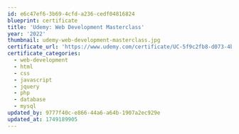 ```yaml
---
id: e6c47ef6-3b69-4cfd-a236-cedf04816824
blueprint: certificate
title: 'Udemy: Web Development Masterclass'
year: '2022'
thumbnail: udemy-web-development-masterclass.jpg
certificate_url: 'https://www.udemy.com/certificate/UC-5f9c2fb8-d073-4b77-a575-d52ca78afdc2/'
certificate_categories:
  - web-development
  - html
  - css
  - javascript
  - jquery
  - php
  - database
  - mysql
updated_by: 9777f40c-e866-44a6-a64b-1907a2ec929e
updated_at: 1749189905
---
```

